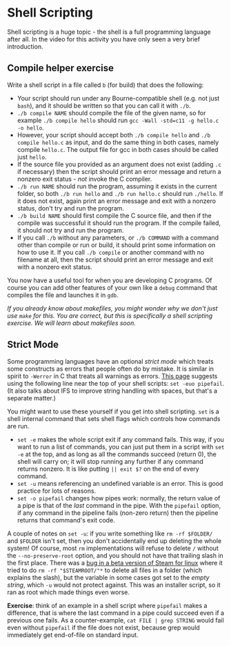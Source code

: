 # Shell Scripting

Shell scripting is a huge topic - the shell is a full programming language after all.
In the video for this activity you have only seen a very brief introduction.

## Compile helper exercise

Write a shell script in a file called `b` (for build) that does the following:

  * Your script should run under any Bourne-compatible shell (e.g. not just `bash`), and it should be written so that you can call it with `./b`.
  * `./b compile NAME` should compile the file of the given name, so for example `./b compile hello` should run `gcc -Wall -std=c11 -g hello.c -o hello`.
  * However, your script should accept both `./b compile hello` and `./b compile hello.c` as input, and do the same thing in both cases, namely compile `hello.c`. The output file for gcc in both cases should be called just `hello`.
  * If the source file you provided as an argument does not exist (adding `.c` if necessary) then the script should print an error message and return a nonzero exit status - _not_ invoke the C compiler.
  * `./b run NAME` should run the program, assuming it exists in the current folder, so both `./b run hello` and `./b run hello.c` should run `./hello`. If it does not exist, again print an error message and exit with a nonzero status, don't try and run the program.
  * `./b build NAME` should first compile the C source file, and then if the compile was successful it should run the program. If the compile failed, it should not try and run the program.
  * If you call `./b` without any parameters, or `./b COMMAND` with a command other than compile or run or build, it should print some information on how to use it. If you call `./b compile` or another command with no filename at all, then the script should print an error message and exit with a nonzero exit status.

You now have a useful tool for when you are developing C programs. Of course you can add other features of your own like a `debug` command that compiles the file and launches it in `gdb`.

_If you already know about makefiles, you might wonder why we don't just use `make` for this. You are correct, but this is specifically a shell scripting exercise. We will learn about makefiles soon._

## Strict Mode

Some programming languages have an optional _strict mode_ which treats some constructs as errors that people often do by mistake. It is similar in spirit to `-Werror` in C that treats all warnings as errors. [This page](http://redsymbol.net/articles/unofficial-bash-strict-mode/) suggests using the following line near the top of your shell scripts: `set -euo pipefail`. (It also talks about IFS to improve string handling with spaces, but that's a separate matter.)

You might want to use these yourself if you get into shell scripting. `set` is a shell internal command that sets shell flags which controls how commands are run.

  * `set -e` makes the whole script exit if any command fails. This way, if you want to run a list of commands, you can just put them in a script with `set -e` at the top, and as long as all the commands succeed (return 0), the shell will carry on; it will stop running any further if any command returns nonzero. It is like putting `|| exit $?` on the end of every command.
  * `set -u` means referencing an undefined variable is an error. This is good practice for lots of reasons.
  * `set -o pipefail` changes how pipes work: normally, the return value of a pipe is that of the _last_ command in the pipe. With the `pipefail` option, if any command in the pipeline fails (non-zero return) then the pipeline returns that command's exit code.
  
A couple of notes on `set -u`: if you write something like `rm -rf $FOLDER/` and `$FOLDER` isn't set, then you don't accidentally end up deleting the whole system! Of course, most `rm` implementations will refuse to delete `/` without the `--no-preserve-root` option, and you should not have that trailing slash in the first place. There was a [bug in a beta version of Steam for linux](https://drj11.wordpress.com/2015/01/20/steaming/) where it tried to do `rm -rf "$STEAMROOT/"*` to delete all files in a folder (which explains the slash), but the variable in some cases got set to the _empty string_, which `-u` would not protect against. This was an installer script, so it ran as root which made things even worse.

**Exercise**: think of an example in a shell script where `pipefail` makes a difference, that is where the last command in a pipe could succeed even if a previous one fails. As a counter-example, `cat FILE | grep STRING` would fail even without `pipefail` if the file does not exist, because grep would immediately get end-of-file on standard input.
